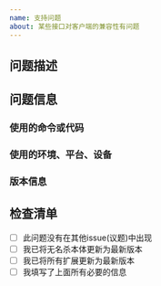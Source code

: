 ```yaml
---
name: 支持问题
about: 某些接口对客户端的兼容性有问题
---
```


## 问题描述

## 问题信息

<!-- 包括所有可能有助于理解和重现问题的相关信息 -->

### 使用的命令或代码

<!-- 需要什么命令或代码来重现问题？ -->

### 使用的环境、平台、设备

<!-- 您在什么环境、什么平台或什么设备上遇到问题？ -->

### 版本信息

<!--
您正在使用哪些相关版本？
例如: win64位，win32位
-->

## 检查清单

<!-- 请在`[]`中加一个`x`来勾选方框且周围没有空格，如下所示：`[x]` -->

-   [ ] 此问题没有在其他issue(议题)中出现
-   [ ] 我已将无名杀本体更新为最新版本
-   [ ] 我已将所有扩展更新为最新版本
-   [ ] 我填写了上面所有必要的信息
